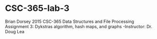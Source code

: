 # CSC-365-lab-3
Brian Dorsey 2015
CSC-365 Data Structures and File Processing Assignment 3: Dykstras algorithm, hash maps, and graphs  -Instructor: Dr. Doug Lea
